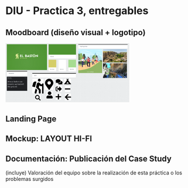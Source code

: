 # DIU - Practica 3, entregables

## Moodboard (diseño visual + logotipo)   

<img src="imgs/moodboard/Moodboard.png" alt="Imagen Moodboard" style="zoom: 33%;" />

## Landing Page


## Mockup: LAYOUT HI-FI


## Documentación: Publicación del Case Study


(incluye) Valoración del equipo sobre la realización de esta práctica o los problemas surgidos
 
